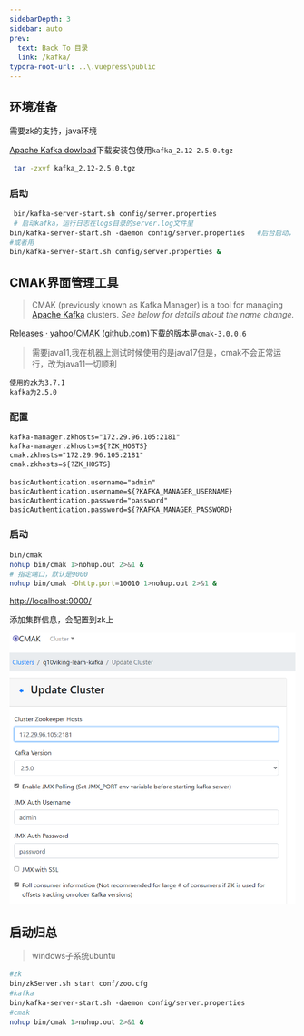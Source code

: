 ```yaml
---
sidebarDepth: 3
sidebar: auto
prev:
  text: Back To 目录
  link: /kafka/
typora-root-url: ..\.vuepress\public
---
```




## 环境准备

需要zk的支持，java环境



[Apache Kafka dowload](https://kafka.apache.org/downloads)下载安装包使用`kafka_2.12-2.5.0.tgz`

```sh
 tar -zxvf kafka_2.12-2.5.0.tgz
```

### 启动

```sh
 bin/kafka-server-start.sh config/server.properties
 # 启动kafka，运行日志在logs目录的server.log文件里
bin/kafka-server-start.sh -daemon config/server.properties   #后台启动，不会打印日志到控制台
#或者用
bin/kafka-server-start.sh config/server.properties &
```





## CMAK界面管理工具

> CMAK (previously known as Kafka Manager) is a tool for managing [Apache Kafka](http://kafka.apache.org/) clusters. *See below for details about the name change.*

[Releases · yahoo/CMAK (github.com)](https://github.com/yahoo/CMAK/releases)下载的版本是`cmak-3.0.0.6`

> 需要java11,我在机器上测试时候使用的是java17但是，cmak不会正常运行，改为java11一切顺利

```
使用的zk为3.7.1
kafka为2.5.0
```



### 配置

```
kafka-manager.zkhosts="172.29.96.105:2181"
kafka-manager.zkhosts=${?ZK_HOSTS}
cmak.zkhosts="172.29.96.105:2181"
cmak.zkhosts=${?ZK_HOSTS}

basicAuthentication.username="admin"
basicAuthentication.username=${?KAFKA_MANAGER_USERNAME}
basicAuthentication.password="password"
basicAuthentication.password=${?KAFKA_MANAGER_PASSWORD}
```



### 启动

```sh
bin/cmak
nohup bin/cmak 1>nohup.out 2>&1 & 
# 指定端口，默认是9000
nohup bin/cmak -Dhttp.port=10010 1>nohup.out 2>&1 & 
```

[http://localhost:9000/](http://localhost:9000/)

添加集群信息，会配置到zk上

![image-20230422113338711](/images/kafka/image-20230422113338711.png)





## 启动归总

> windows子系统ubuntu

```sh
#zk
bin/zkServer.sh start conf/zoo.cfg
#kafka
bin/kafka-server-start.sh -daemon config/server.properties
#cmak
nohup bin/cmak 1>nohup.out 2>&1 & 
```

